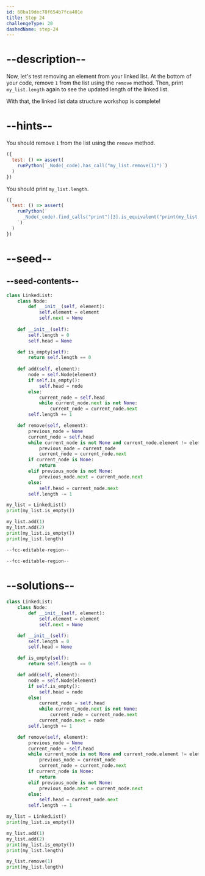 ```yaml
---
id: 68ba19dec78f654b7fca401e
title: Step 24
challengeType: 20
dashedName: step-24
---
```


# --description--

Now, let's test removing an element from your linked list. At the bottom of your code, remove `1` from the list using the `remove` method. Then, print `my_list.length` again to see the updated length of the linked list.

With that, the linked list data structure workshop is complete!

# --hints--

You should remove `1` from the list using the `remove` method.

```js
({
  test: () => assert(
    runPython(`_Node(_code).has_call("my_list.remove(1)")`)
  )
})
```

You should print `my_list.length`.

```js
({
  test: () => assert(
    runPython(`
      _Node(_code).find_calls("print")[3].is_equivalent("print(my_list.length)")
    `)
  )
})
```

# --seed--

## --seed-contents--

```py
class LinkedList:
    class Node:
        def __init__(self, element):
            self.element = element
            self.next = None
            
    def __init__(self):
        self.length = 0
        self.head = None

    def is_empty(self):
        return self.length == 0
    
    def add(self, element):
        node = self.Node(element)
        if self.is_empty():
            self.head = node
        else:
            current_node = self.head
            while current_node.next is not None:
                current_node = current_node.next
        self.length += 1

    def remove(self, element):
        previous_node = None
        current_node = self.head
        while current_node is not None and current_node.element != element:
            previous_node = current_node
            current_node = current_node.next
        if current_node is None:
            return        
        elif previous_node is not None:
            previous_node.next = current_node.next
        else:
            self.head = current_node.next
        self.length -= 1

my_list = LinkedList()
print(my_list.is_empty())

my_list.add(1)
my_list.add(2)
print(my_list.is_empty())
print(my_list.length)

--fcc-editable-region--

--fcc-editable-region--
```

# --solutions--

```py
class LinkedList:
    class Node:
        def __init__(self, element):
            self.element = element
            self.next = None

    def __init__(self):
        self.length = 0
        self.head = None

    def is_empty(self):
        return self.length == 0

    def add(self, element):
        node = self.Node(element)
        if self.is_empty():
            self.head = node
        else:
            current_node = self.head
            while current_node.next is not None:
                current_node = current_node.next
            current_node.next = node
        self.length += 1

    def remove(self, element):
        previous_node = None
        current_node = self.head
        while current_node is not None and current_node.element != element:
            previous_node = current_node
            current_node = current_node.next
        if current_node is None:
            return
        elif previous_node is not None:
            previous_node.next = current_node.next
        else:
            self.head = current_node.next
        self.length -= 1

my_list = LinkedList()
print(my_list.is_empty())

my_list.add(1)
my_list.add(2)
print(my_list.is_empty())
print(my_list.length)

my_list.remove(1)
print(my_list.length)
```
